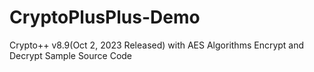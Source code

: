 # CryptoPlusPlus-Demo
Crypto++ v8.9(Oct 2, 2023 Released) with AES Algorithms Encrypt and Decrypt Sample Source Code
